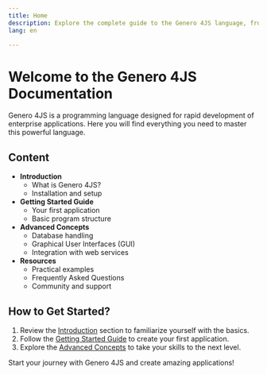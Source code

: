 ```yaml
---
title: Home
description: Explore the complete guide to the Genero 4JS language, from basic concepts to advanced features.
lang: en

---
```


# Welcome to the Genero 4JS Documentation

Genero 4JS is a programming language designed for rapid development of enterprise applications. Here you will find everything you need to master this powerful language.

## Content

- **Introduction**
    - What is Genero 4JS?
    - Installation and setup
- **Getting Started Guide**
    - Your first application
    - Basic program structure
- **Advanced Concepts**
    - Database handling
    - Graphical User Interfaces (GUI)
    - Integration with web services
- **Resources**
    - Practical examples
    - Frequently Asked Questions
    - Community and support

## How to Get Started?

1. Review the [Introduction](#introduction) section to familiarize yourself with the basics.
2. Follow the [Getting Started Guide](#getting-started-guide) to create your first application.
3. Explore the [Advanced Concepts](#advanced-concepts) to take your skills to the next level.

Start your journey with Genero 4JS and create amazing applications!
